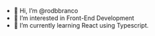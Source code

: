 - 👋 Hi, I’m @rodbbranco
- 👀 I’m interested in Front-End Development
- 🌱 I’m currently learning React using Typescript.

<!---
rodbbranco/rodbbranco is a ✨ special ✨ repository because its `README.md` (this file) appears on your GitHub profile.
You can click the Preview link to take a look at your changes.
--->
